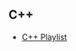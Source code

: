 ## C++

- [C++ Playlist](https://www.youtube.com/playlist?list=PLlrATfBNZ98dudnM48yfGUldqGD0S4FFb)

###
